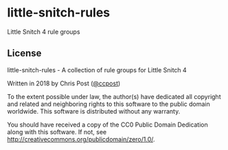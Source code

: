 # little-snitch-rules
Little Snitch 4 rule groups

## License
little-snitch-rules - A collection of rule groups for Little Snitch 4

Written in 2018 by Chris Post ([@ccpost](https://github.com/ccpost))

To the extent possible under law, the author(s) have dedicated all copyright and
related and neighboring rights to this software to the public domain worldwide.
This software is distributed without any warranty.

You should have received a copy of the CC0 Public Domain Dedication along with
this software. If not, see <http://creativecommons.org/publicdomain/zero/1.0/>.
